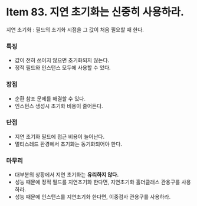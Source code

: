 # Item 83. 지연 초기화는 신중히 사용하라.

지연 초기화 : 필드의 초기화 시점을 그 값이 처음 필요할 때 한다.

### 특징

- 값이 전혀 쓰이지 않으면 초기화되지 않는다.
- 정적 필드와 인스턴스 모두에 사용할 수 있다.

### 장점

- 순환 참조 문제를 해결할 수 있다.
- 인스턴스 생성시 초기화 비용이 줄어든다.

### 단점

- 지연 초기화 필드에 접근 비용이 늘어난다.
- 멀티스레드 환경에서 초기화는 동기화되어야 한다.

### 마무리

- 대부분의 상황에서 지연 초기화는 **유리하지 않다.**
- 성능 때문에 정적 필드를 지연초기화 한다면, 지연초기화 홀더클래스 관용구를 사용하라.
- 성능 때문에 인스턴스를 지연초기화 한다면, 이중검사 관용구를 사용하라.
